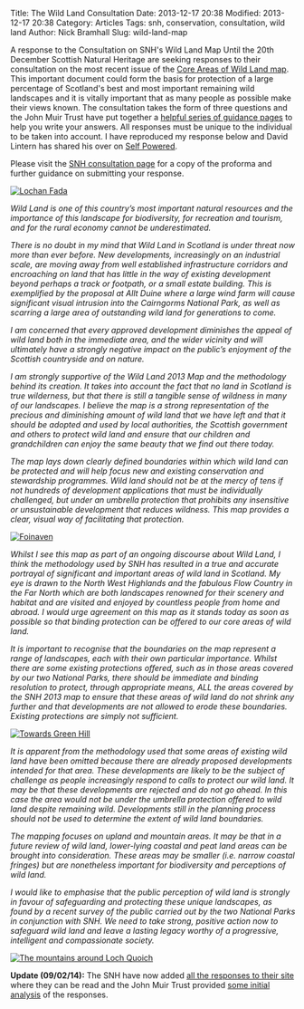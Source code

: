 Title: The Wild Land Consultation
Date: 2013-12-17 20:38
Modified: 2013-12-17 20:38
Category: Articles
Tags: snh,  conservation,  consultation,  wild land
Author: Nick Bramhall
Slug: wild-land-map

A response to the Consultation on SNH's Wild Land Map
Until the 20th December Scottish Natural Heritage are seeking responses to their consultation on the most recent issue of the [Core Areas of Wild Land map](http://www.snh.gov.uk/protecting-scotlands-nature/looking-after-landscapes/landscape-policy-and-guidance/wild-land/mapping/). This important document could form the basis for protection of a large percentage of Scotland's best and most important remaining wild landscapes and it is vitally important that as many people as possible make their views known. The consultation takes the form of three questions and the John Muir Trust have put together a [helpful series of guidance pages](http://www.jmt.org/core-wild-land-map.asp) to help you write your answers. All responses must be unique to the individual to be taken into account. I have reproduced my response below and David Lintern has shared his over on [Self Powered](http://www.selfpowered.net/2013/12/a-call-for-your-views-on-wild-land.html). 

<!--more-->

Please visit the [SNH consultation page](http://www.snh.gov.uk/protecting-scotlands-nature/looking-after-landscapes/landscape-policy-and-guidance/wild-land/mapping/) for a copy of the proforma and further guidance on submitting your response.

[![Lochan Fada](http://farm6.staticflickr.com/5312/7433280650_2f01cf5c53_b.jpg)](http://flic.kr/p/cjRvnd "Lochan Fada by Nick Bramhall, on Flickr")

_Wild Land is one of this country’s most important natural resources and the importance of this landscape for biodiversity, for recreation and tourism, and for the rural economy cannot be underestimated._

_There is no doubt in my mind that Wild Land in Scotland is under threat now more than ever before. New developments, increasingly on an industrial scale, are moving away from well established infrastructure corridors and encroaching on land that has little in the way of existing development beyond perhaps a track or footpath, or a small estate building.  This is exemplified by the proposal at Allt Duine where a large wind farm will cause significant visual intrusion into the Cairngorms National Park, as well as scarring a large area of outstanding wild land for generations to come._

_I am concerned that every approved development diminishes the appeal of wild land both in the immediate area, and the wider vicinity and will ultimately have a strongly negative impact on the public’s enjoyment of the Scottish countryside and on nature._

_I am strongly supportive of the Wild Land 2013 Map and the methodology behind its creation. It takes into account the fact that no land in Scotland is true wilderness, but that there is still a tangible sense of wildness in many of our landscapes. I believe the map is a strong representation of the precious and diminishing amount of wild land that we have left and that it should be adopted and used by local authorities, the Scottish government and others to protect wild land and ensure that our children and grandchildren can enjoy the same beauty that we find out there today._

_The map lays down clearly defined boundaries within which wild land can be protected and will help focus new and existing conservation and stewardship programmes. Wild land should not be at the mercy of tens if not hundreds of development applications that must be individually challenged, but under an umbrella protection that prohibits any insensitive or unsustainable development that reduces wildness. This map provides a clear, visual way of facilitating that protection._

[![Foinaven](http://farm7.staticflickr.com/6175/6198342837_bcba637372_b.jpg)](http://flic.kr/p/arJ8nX "Foinaven by Nick Bramhall, on Flickr")

_Whilst I see this map as part of an ongoing discourse about Wild Land, I think the methodology used by SNH has resulted in a true and accurate portrayal of significant and important areas of wild land in Scotland. My eye is drawn to the North West Highlands and the fabulous Flow Country in the Far North which are both landscapes renowned for their scenery and habitat and are visited and enjoyed by countless people from home and abroad. I would urge agreement on this map as it stands today as soon as possible so that binding protection can be offered to our core areas of wild land._

_It is important to recognise that the boundaries on the map represent a range of landscapes, each with their own particular importance. Whilst there are some existing protections offered, such as in those areas covered by our two National Parks, there should be immediate and binding resolution to protect, through appropriate means, ALL the areas covered by the SNH 2013 map to ensure that these areas of wild land do not shrink any further and that developments are not allowed to erode these boundaries. Existing protections are simply not sufficient._

[![Towards Green Hill](http://farm6.staticflickr.com/5109/5596588468_1dd2067cd2_b.jpg)](http://flic.kr/p/9wxYLC "Towards Green Hill by Nick Bramhall, on Flickr")

_It is apparent from the methodology used that some areas of existing wild land have been omitted because there are already proposed developments intended for that area. These developments are likely to be the subject of challenge as people increasingly respond to calls to protect our wild land. It may be that these developments are rejected and do not go ahead. In this case the area would not be under the umbrella protection offered to wild land despite remaining wild. Developments still in the planning process should not be used to determine the extent of wild land boundaries._

_The mapping focuses on upland and mountain areas. It may be that in a future review of wild land, lower-lying coastal and peat land areas can be brought into consideration. These areas may be smaller (i.e. narrow coastal fringes) but are nonetheless important for biodiversity and perceptions of wild land._

_I would like to emphasise that the public perception of wild land is strongly in favour of safeguarding and protecting these unique landscapes, as found by a recent survey of the public carried out by the two National Parks in conjunction with SNH. We need to take strong, positive action now to safeguard wild land and leave a lasting legacy worthy of a progressive, intelligent and compassionate society._

[![The mountains around Loch Quoich](http://farm5.staticflickr.com/4144/5117172606_8ba8871158_b.jpg)](http://flic.kr/p/8NbR8U "The mountains around Loch Quoich by Nick Bramhall, on Flickr")

**Update (09/02/14):** The SNH have now added [all the responses to their site](http://www.snh.gov.uk/docs/A1184205.pdf) where they can be read and the John Muir Trust provided [some initial analysis](http://www.jmt.org/news.asp?s=2&nid=JMT-N10892) of the responses.



